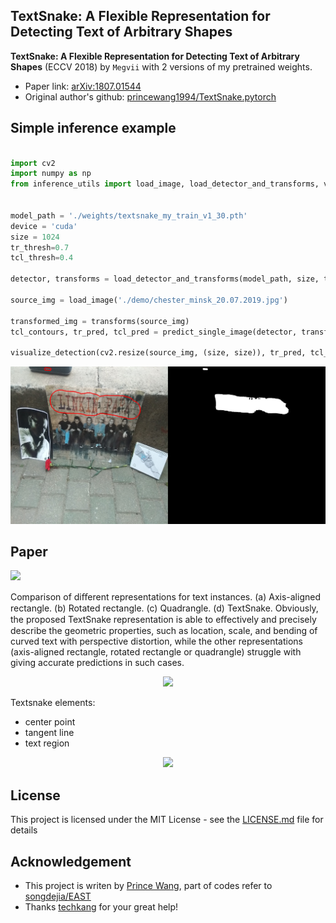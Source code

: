 ## TextSnake: A Flexible Representation for Detecting Text of Arbitrary Shapes

**TextSnake: A Flexible Representation for Detecting Text of Arbitrary Shapes** (ECCV 2018) by `Megvii` with 2 versions of my pretrained weights. 

- Paper link: [arXiv:1807.01544](https://arxiv.org/abs/1807.01544)
- Original author's github: [princewang1994/TextSnake.pytorch](https://github.com/princewang1994/TextSnake.pytorch)


## Simple inference example

```python

import cv2
import numpy as np
from inference_utils import load_image, load_detector_and_transforms, visualize_detection, predict_single_image


model_path = './weights/textsnake_my_train_v1_30.pth'
device = 'cuda'
size = 1024
tr_thresh=0.7
tcl_thresh=0.4

detector, transforms = load_detector_and_transforms(model_path, size, tr_thresh, tcl_thresh, device)

source_img = load_image('./demo/chester_minsk_20.07.2019.jpg')

transformed_img = transforms(source_img)
tcl_contours, tr_pred, tcl_pred = predict_single_image(detector, transformed_img, device)

visualize_detection(cv2.resize(source_img, (size, size)), tr_pred, tcl_pred[0], tcl_contours, tr_thresh=tr_thresh, tcl_thresh=tcl_thresh, figsize=(30,12))

```

![](demo/chester_minsk_20.07.2019_output.jpg)


## Paper


![](http://princepicbed.oss-cn-beijing.aliyuncs.com/blog_20181228172334.png)

Comparison of diﬀerent representations for text instances. (a) Axis-aligned rectangle. (b) Rotated rectangle. (c) Quadrangle. (d) TextSnake. Obviously, the proposed TextSnake representation is able to eﬀectively and precisely describe the geometric properties, such as location, scale, and bending of curved text with perspective distortion, while the other representations (axis-aligned rectangle, rotated rectangle or quadrangle) struggle with giving accurate predictions in such cases.

<div style="color:#0000FF" align="center">
<img src="http://princepicbed.oss-cn-beijing.aliyuncs.com/blog_20181228172346.png" width="530"/> 
</div>


Textsnake elements:

- center point
- tangent line
- text region


<div style="color:#0000FF" align="center">
<img src="http://princepicbed.oss-cn-beijing.aliyuncs.com/blog_20190120144708.png" width="630"/> 
</div>


## License

This project is licensed under the MIT License - see the [LICENSE.md](LICENSE.md) file for details

## Acknowledgement

* This project is writen by [Prince Wang](https://github.com/princewang1994), part of codes refer to [songdejia/EAST](https://github.com/songdejia/EAST)
* Thanks [techkang](https://github.com/techkang) for your great help!
